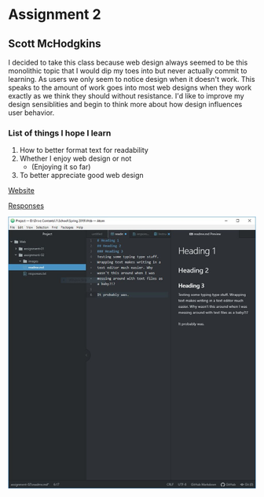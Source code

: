 # Assignment 2
## Scott McHodgkins

I decided to take this class because web design always seemed to be this monolithic topic that I would dip my toes into but never actually commit to learning. As users we only seem to notice design when it doesn't work. This speaks to the amount of work goes into most web designs when they work exactly as we think they should without resistance. I'd like to improve my design sensiblities and begin to think more about how design influences user behavior.

### **List of things I hope I learn**
1. How to better format text for readability
2. Whether I enjoy web design or not
    - (Enjoying it so far)
3. To better appreciate good web design

[Website](https://www.artstation.com/)

[Responses](./responses.txt)

![Screencap](./images/screencap.JPG)
